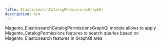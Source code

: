 ```yaml
---
title: ElasticsearchCatalogPermissionsGraphQl
description: N/A
---
```


Magento_ElasticsearchCatalogPermissionsGraphQl module allows to apply Magento_CatalogPermissions features to search queries based on Magento_Elasticsearch features in GraphQl area
